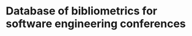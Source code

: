 Database of bibliometrics for software engineering conferences
==============================================================

